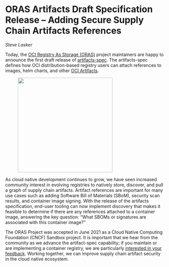# ORAS Artifacts Draft Specification Release – Adding Secure Supply Chain Artifacts References

_Steve Lasker_

Today, the [OCI Registry As Storage (ORAS)](https://oras.land/) project maintainers are happy to announce the first draft release of [artifacts-spec](https://github.com/oras-project/artifacts-spec/releases/tag/1.0.0-draft.1). The artifacts-spec defines how OCI distribution-based registry users can attach references to images, helm charts, and other [OCI Artifacts](https://github.com/opencontainers/artifacts).  

<figure>
  <img src="/blog/oras-artifacts-draft-specification-release/net-monitor-graph.svg" width="300" />
</figure>

As cloud native development continues to grow, we have seen increased community interest in evolving registries to natively store, discover, and pull a graph of supply chain artifacts. Artifact references are important for many use cases such as adding Software Bill of Materials (SBoM), security scan results, and container image signing. With the release of the artifacts specification, end-user tooling can now implement discovery that makes it feasible to determine if there are any references attached to a container image, answering the key question: “What SBOMs or signatures are associated with this container image?” 

 
The ORAS Project was accepted in June 2021 as a Cloud Native Computing Foundation (CNCF) Sandbox project. It is important that we hear from the community as we advance the artifact-spec capability; if you maintain or are implementing a container registry, we are particularly [interested in your feedback](https://github.com/oras-project/artifacts-spec#community). Working together, we can improve supply chain artifact security in the cloud native ecosystem. 
